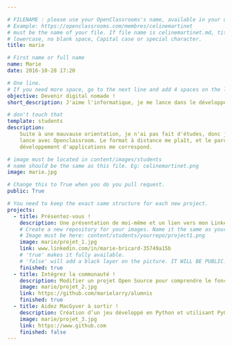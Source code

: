 ```yaml
---

# FILENAME : please use your OpenClassrooms's name, available in your url.
# Example: https://openclassrooms.com/membres/celinemartinet
# must be the name of your file. If file name is celinemartinet.md, title is celinemartinet.
# lowercase, no blank space, Capital case or special character.
title: marie

# First name or full name
name: Marie
date: 2016-10-28 17:20

# One line.
# If you need more space, go to the next line and add 4 spaces on the left, as in 'description'.
objective: Devenir digital nomade !
short_description: J'aime l'informatique, je me lance dans le développement d'applications !

# don't touch that
template: students
description:
    Suite à une mauvause orientation, je n'ai pas fait d'études, donc je me 
    lance avec Openclassroom. Le format à distance me plaît, et le parcours
    développement d'applications me correspond.

# image must be located in content/images/students
# name should be the same as this file. Eg: celinemartinet.png
image: marie.jpg

# Change this to True when you do you pull request.
public: True

# You need to keep the exact same structure for each new project.
projects:
  - title: Présentez-vous !
    description: Une présentation de moi-même et un lien vers mon LinkedIn.
    # Create a new repository for your images. Name it the same as your nickname and profile picture.
    # Image must be here: content/students/yourrepo/project1.png
    image: marie/projet_1.jpg
    link: www.linkedin.com/in/marie-bricard-35749a15b
    # 'true' makes it fully available.
    # 'false' will add a black layer on the picture. IT WILL BE PUBLIC!
    finished: true
  - title: Intégrez la communauté !
    description: Modifier un projet Open Source pour comprendre le fonctionnement de Git, de Github et des pull requests. 
    image: marie/projet_2.jpg
    link: https://github.com/marielarry/alumnis
    finished: true
  - title: Aidez MacGyver à sortir !
    description: Création d’un jeu développé en Python et utilisant PyGame.
    image: marie/projet_3.jpg
    link: https://www.github.com
    finished: false
---
```

